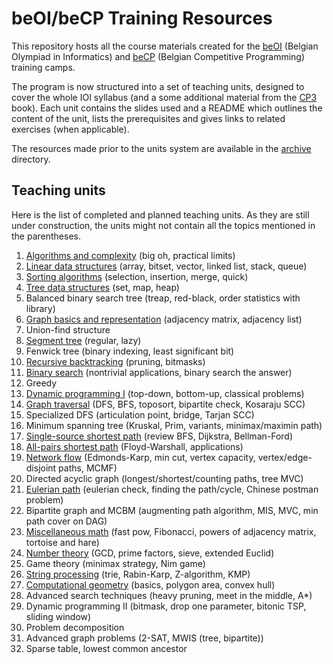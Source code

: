 # beOI/beCP Training Resources
This repository hosts all the course materials created for the [beOI](http://beoi.be-oi.be/) (Belgian Olympiad in Informatics) and [beCP](http://becp.be-oi.be/) (Belgian Competitive Programming) training camps.

The program is now structured into a set of teaching units, designed to cover the whole IOI syllabus (and a some additional material from the [CP3](http://cpbook.net/) book). Each unit contains the slides used and a README which outlines the content of the unit, lists the prerequisites and gives links to related exercises (when applicable).

The resources made prior to the units system are available in the [archive](archive) directory.

## Teaching units
Here is the list of completed and planned teaching units. As they are still under construction, the units might not contain all the topics mentioned in the parentheses.

1. [Algorithms and complexity](01-complexity) (big oh, practical limits)
2. [Linear data structures](02-linear-struct) (array, bitset, vector, linked list, stack, queue)
3. [Sorting algorithms](03-sorting) (selection, insertion, merge, quick)
4. [Tree data structures](04-trees) (set, map, heap)
5. Balanced binary search tree (treap, red-black, order statistics with library)
6. [Graph basics and representation](06-graph-basics) (adjacency matrix, adjacency list)
7. Union-find structure
8. [Segment tree](08-segment-tree) (regular, lazy)
9. Fenwick tree (binary indexing, least significant bit)
10. [Recursive backtracking](10-recursive-backtracking) (pruning, bitmasks)
11. [Binary search](11-binary-search) (nontrivial applications, binary search the answer)
12. Greedy
13. [Dynamic programming I](13-dynamic-programming-i) (top-down, bottom-up, classical problems)
14. [Graph traversal](14-traversal) (DFS, BFS, toposort, bipartite check, Kosaraju SCC)
15. Specialized DFS (articulation point, bridge, Tarjan SCC)
16. Minimum spanning tree (Kruskal, Prim, variants, minimax/maximin path)
17. [Single-source shortest path](17-single-source-shortest-path) (review BFS, Dijkstra, Bellman-Ford)
18. [All-pairs shortest path](18-all-pairs-shortest-path) (Floyd-Warshall, applications)
19. [Network flow](19-network-flow) (Edmonds-Karp, min cut, vertex capacity, vertex/edge-disjoint paths, MCMF)
20. Directed acyclic graph (longest/shortest/counting paths, tree MVC)
21. [Eulerian path](21-eulerian) (eulerian check, finding the path/cycle, Chinese postman problem)
22. Bipartite graph and MCBM (augmenting path algorithm, MIS, MVC, min path cover on DAG)
23. [Miscellaneous math](23-misc-math) (fast pow, Fibonacci, powers of adjacency matrix, tortoise and hare)
24. [Number theory](24-number-theory) (GCD, prime factors, sieve, extended Euclid)
25. Game theory (minimax strategy, Nim game)
26. [String processing](26-string-processing) (trie, Rabin-Karp, Z-algorithm, KMP)
27. [Computational geometry](27-computational-geometry) (basics, polygon area, convex hull)
28. Advanced search techniques (heavy pruning, meet in the middle, A*)
29. Dynamic programming II (bitmask, drop one parameter, bitonic TSP, sliding window)
30. Problem decomposition
31. Advanced graph problems (2-SAT, MWIS (tree, bipartite))
32. Sparse table, lowest common ancestor
